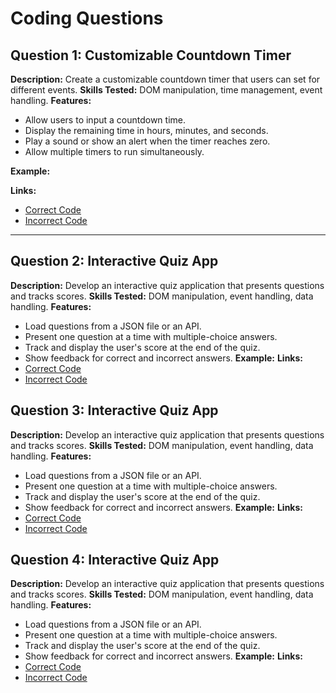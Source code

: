 # Coding Questions

## Question 1: Customizable Countdown Timer
   **Description:** Create a customizable countdown timer that users can set for different events.
   **Skills Tested:** DOM manipulation, time management, event handling.
   **Features:**
   - Allow users to input a countdown time.
   - Display the remaining time in hours, minutes, and seconds.
   - Play a sound or show an alert when the timer reaches zero.
   - Allow multiple timers to run simultaneously.

**Example:**

**Links:**
- [Correct Code](https://github.com/your-repo/correct-reverse-string)
- [Incorrect Code](https://github.com/your-repo/incorrect-reverse-string)

---

## Question 2: **Interactive Quiz App**
   **Description:** Develop an interactive quiz application that presents questions and tracks scores.
   **Skills Tested:** DOM manipulation, event handling, data handling.
   **Features:**
   - Load questions from a JSON file or an API.
   - Present one question at a time with multiple-choice answers.
   - Track and display the user's score at the end of the quiz.
   - Show feedback for correct and incorrect answers.
**Example:**
**Links:**
- [Correct Code](https://github.com/your-repo/correct-reverse-string)
- [Incorrect Code](https://github.com/your-repo/incorrect-reverse-string)

## Question 3: **Interactive Quiz App**
   **Description:** Develop an interactive quiz application that presents questions and tracks scores.
   **Skills Tested:** DOM manipulation, event handling, data handling.
   **Features:**
   - Load questions from a JSON file or an API.
   - Present one question at a time with multiple-choice answers.
   - Track and display the user's score at the end of the quiz.
   - Show feedback for correct and incorrect answers.
**Example:**
**Links:**
- [Correct Code](https://github.com/your-repo/correct-reverse-string)
- [Incorrect Code](https://github.com/your-repo/incorrect-reverse-string)


## Question 4: **Interactive Quiz App**
   **Description:** Develop an interactive quiz application that presents questions and tracks scores.
   **Skills Tested:** DOM manipulation, event handling, data handling.
   **Features:**
   - Load questions from a JSON file or an API.
   - Present one question at a time with multiple-choice answers.
   - Track and display the user's score at the end of the quiz.
   - Show feedback for correct and incorrect answers.
**Example:**
**Links:**
- [Correct Code](https://github.com/your-repo/correct-reverse-string)
- [Incorrect Code](https://github.com/your-repo/incorrect-reverse-string)
